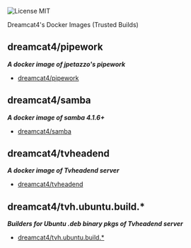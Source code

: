 ![License MIT](https://img.shields.io/badge/license-MIT-blue.svg)

Dreamcat4's Docker Images (Trusted Builds)

## dreamcat4/pipework
**_A docker image of jpetazzo's pipework_**

- [dreamcat4/pipework](pipework/README.md)


## dreamcat4/samba
**_A docker image of samba 4.1.6+_**

- [dreamcat4/samba](samba/README.md)


## dreamcat4/tvheadend
**_A docker image of Tvheadend server_**

- [dreamcat4/tvheadend](tvh/README.md)


## dreamcat4/tvh.ubuntu.build.*
**_Builders for Ubuntu .deb binary pkgs of Tvheadend server_**

- [dreamcat4/tvh.ubuntu.build.*](tvh/ubuntu.build/README.md)


